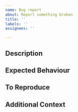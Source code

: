 ```yaml
---
name: Bug report
about: Report something broken
title: ''
labels: ''
assignees: ''

---
```


## Description

<!-- Please include a summary of the problem to be fixed. -->
<!-- Please also include relevant motivation and context. -->



## Expected Behaviour

<!-- Describe the behaviour you are expecting. -->



## To Reproduce

<!-- Detail the steps to reproduce the bug. -->



## Additional Context

<!-- Provide any other failure logs, context, screenshots, theoretical calculations, etc. -->


